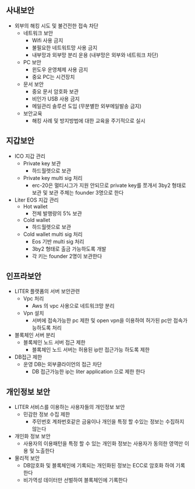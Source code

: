 ## 사내보안	
  - 외부의 해킹 시도 및 불건전한 접속 차단	
    - 네트워크 보안	
      - Wifi 사용 금지
	  - 불필요한 네트워트망 사용 금지
	  - 내부망과 외부망 분리 운용 (내부망은 외부와 네트워크 차단)
  	- PC 보안	 
  	  - 윈도우 운영체제 사용 금지
	  - 중요 PC는 시건장치
	- 문서 보안	
	  - 중요 문서 암호화 보관
	  - 비인가 USB 사용 금지
	  - 메일관리 솔루션 도입 (무분별한 외부메일발송 금지)
	- 보안교육	
	  - 해킹 사례 및 방지방법에 대한 교육을 주기적으로 실시

## 지갑보안	
  - ICO 지갑 관리	
    - Private key 보관
      - 하드월렛으로 보관
	- Private key multi sig 처리	
	  - erc-20은 멀티시그가 지원 안되므로 private key를 쪼개서 3by2 형태로 보관  및 보관 주체는 founder 3명으로 한다
  - Liter EOS 지갑 관리	
    - Hot wallet	
      - 전체 발행량의 5% 보관 
	- Cold wallet	
	  - 하드월렛으로 보관
	- Cold wallet multi sig 처리	
	  - Eos 기반 multi sig 처리
	  - 3by2 형태로 출금 가능하도록 개발
	  - 각 키는 founder 2명이 보관한다

## 인프라보안
  - LITER 플랫폼의 서버 보안관련	
    - Vpc 처리	
      - Aws 의 vpc 사용으로 네트워크망 분리
	- Vpn 설치	
	  - 서버에 접속가능한 pc 제한 및 open vpn을 이용하여 허가된 pc만 접속가능하도록 처리
  - 블록체인 서버 분리	
    - 블록체인 노드 서버 접근 제한	
      - 블록체인 노드 서버는 허용된 ip만 접근가능 하도록 제한
  - DB접근 제한	
    - 운영 DB는 외부클라이언의 접근 차단	
      - DB 접근가능한 ip는 liter application 으로 제한 한다

## 개인정보 보안	
  - LITER 서비스를 이용하는 사용자들의 개인정보 보안	
    - 민감한 정보 수집 제한	
      - 주민번호 계좌번호같은 금융이나 개인을 특정 할 수있는 정보는 수집하지 않는다
  - 개인화 정보 보안	
    - 사용자의 이용패턴을 특정 할 수 있는 개인화 정보는 사용자가 동의한 영역만 이용 및 노출한다
  - 물리적 보안	
    - DB암호화 및 블록체인에 기록되는 개인화된 정보는 ECC로 암호화 하여 기록한다
    - 비가역성 데이터만 선벌하여 블록체인에 기록한다

